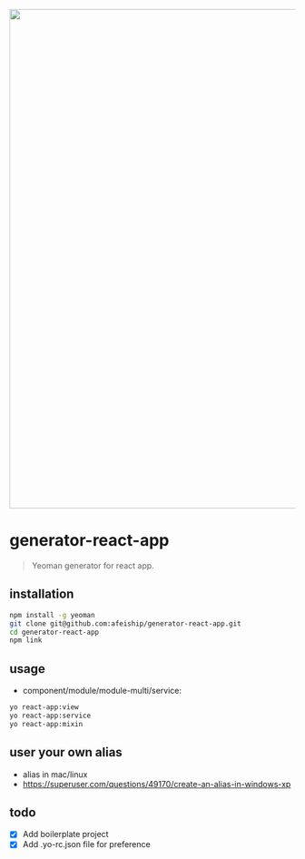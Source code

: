 <p align="center">
  <a href="https://github.com/afeiship/generator-react-app">
    <img width="880" src="http://ww3.sinaimg.cn/large/006tNc79gy1g5m6d2dfwvj31rb0egwmb.jpg">
  </a>
</p>

# generator-react-app
> Yeoman generator for react app.

## installation
```bash
npm install -g yeoman
git clone git@github.com:afeiship/generator-react-app.git
cd generator-react-app
npm link
```

## usage
+ component/module/module-multi/service:
```bash
yo react-app:view
yo react-app:service
yo react-app:mixin
```

## user your own alias
+ alias in mac/linux
+ https://superuser.com/questions/49170/create-an-alias-in-windows-xp

## todo
- [x] Add boilerplate project
- [x] Add .yo-rc.json file for preference
